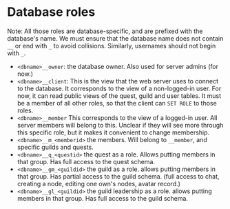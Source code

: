 # Database roles

Note: All those roles are database-specific, and are prefixed with the database's name. We must ensure that the database name does not contain `__` or end with `_` to avoid collisions. Similarly, usernames should not begin with `_`.


* `<dbname>__owner`: the database owner. Also used for server admins (for now.)
* `<dbname>__client`: This is the view that the web server uses to connect to the database. It corresponds to the view of a non-logged-in user. For now, it can read public views of the quest, guild and user tables. It must be a member of all other roles, so that the client can `SET ROLE` to those roles.
* `<dbname>__member` This corresponds to the view of a logged-in user. All server members will belong to this. Unclear if they will see more through this specific role, but it makes it convenient to change membership.
* `<dbname>__m_<memberid>` the members. Will belong to `__member`, and specific guilds and quests.
* `<dbname>__q_<questid>`  the quest as a role. Allows putting members in that group. Has full access to the quest schema.
* `<dbname>__gm_<guildid>`  the guild as a role. allows putting members in that group. Has partial access to the guild schema. (full access to chat, creating a node, editing one own's nodes, avatar record.)
* `<dbname>__gl_<guildid>`  the guild leadership as a role. allows putting members in that group. Has full access to the guild schema.

